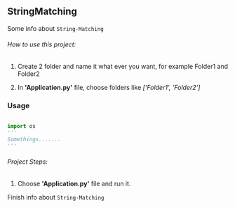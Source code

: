 ## StringMatching

Some info about `String-Matching`

###### How to use this project:

1. Create 2 folder and name it what ever you want, for example Folder1 and Folder2

2. In <b>'Application.py'</b> file, choose folders like <i> ['Folder1', 'Folder2'] </i> 

### Usage

```python

import os
'''
Somethings.......
'''

```

###### Project Steps: 

1. Choose <b>'Application.py'</b> file and run it. 


Finish info about `String-Matching`